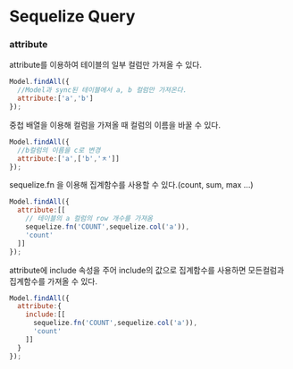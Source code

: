 # Sequelize Query

### attribute

attribute를 이용하여 테이블의 일부 컬럼만 가져올 수 있다.
```javascript
Model.findAll({
  //Model과 sync된 테이블에서 a, b 컬럼만 가져온다.
  attribute:['a','b']
});
```

중첩 배열을 이용해 컬럼을 가져올 때 컬럼의 이름을 바꿀 수 있다.
```javascript
Model.findAll({
  //b컬럼의 이름을 c로 변경
  attribute:['a',['b','ㅊ']]
});
```

sequelize.fn 을 이용해 집계함수를 사용할 수 있다.(count, sum, max ...)
```javascript
Model.findAll({
  attribute:[[
    // 테이블의 a 컬럼의 row 개수를 가져옴
    sequelize.fn('COUNT',sequelize.col('a')),
    'count'
  ]]
});
```

attribute에 include 속성을 주어 include의 값으로 집계함수를 사용하면 모든컬럼과 집계함수를 가져올 수 있다.
```javascript
Model.findAll({
  attribute:{
    include:[[
      sequelize.fn('COUNT',sequelize.col('a')),
      'count'
    ]]
  }
});
```

